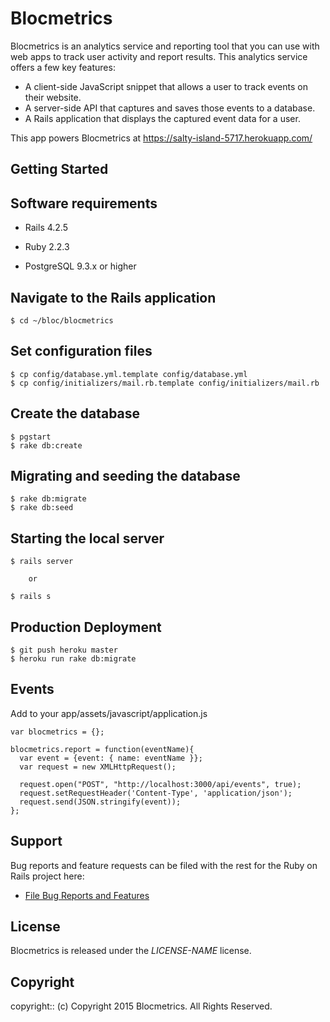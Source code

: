 # Blocmetrics

Blocmetrics is an analytics service and reporting tool that you can use with web apps to track user activity and report results. This analytics service offers a few key features:

- A client-side JavaScript snippet that allows a user to track events on their website.
- A server-side API that captures and saves those events to a database.
- A Rails application that displays the captured event data for a user.

This app powers Blocmetrics at https://salty-island-5717.herokuapp.com/

## Getting Started

## Software requirements

- Rails 4.2.5

- Ruby 2.2.3

- PostgreSQL 9.3.x or higher

## Navigate to the Rails application

```
$ cd ~/bloc/blocmetrics
```

## Set configuration files

```
$ cp config/database.yml.template config/database.yml
$ cp config/initializers/mail.rb.template config/initializers/mail.rb
```

## Create the database

```
$ pgstart
$ rake db:create
```

## Migrating and seeding the database

```
$ rake db:migrate
$ rake db:seed
```

## Starting the local server

```
$ rails server

    or

$ rails s
```

## Production Deployment

```
$ git push heroku master
$ heroku run rake db:migrate
```

## Events

Add to your app/assets/javascript/application.js

```
var blocmetrics = {};

blocmetrics.report = function(eventName){
  var event = {event: { name: eventName }};
  var request = new XMLHttpRequest();

  request.open("POST", "http://localhost:3000/api/events", true);
  request.setRequestHeader('Content-Type', 'application/json');
  request.send(JSON.stringify(event));
};
```

## Support

Bug reports and feature requests can be filed with the rest for the Ruby on Rails project here:
* [File Bug Reports and Features](https://github.com/yamuda9/blocmetrics/issues)

## License

Blocmetrics is released under the *LICENSE-NAME* license.

## Copyright

copyright:: (c) Copyright 2015 Blocmetrics. All Rights Reserved.
